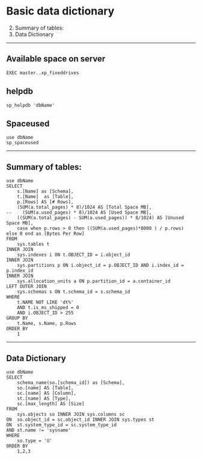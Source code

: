 # Basic data dictionary

2. Summary of tables:
3. Data Dictionary

*****


## Available space on server



	EXEC master..xp_fixeddrives


## helpdb

    sp_helpdb 'dbName'



## Spaceused

    use dbName
    sp_spaceused




*****

## Summary of tables:

	use dbName
	SELECT 
		s.[Name] as [Schema],
		t.[Name]  as [Table],
		p.[Rows] AS [# Rows],
		(SUM(a.total_pages) * 8)/1024 AS [Total Space MB], 
	--    (SUM(a.used_pages) * 8)/1024 AS [Used Space MB], 
		((SUM(a.total_pages) - SUM(a.used_pages)) * 8/1024) AS [Unused Space MB],
		case when p.rows > 0 then ((SUM(a.used_pages)*8000 ) / p.rows) else 0 end as [Bytes Per Row]
	FROM 
		sys.tables t
	INNER JOIN      
		sys.indexes i ON t.OBJECT_ID = i.object_id
	INNER JOIN 
		sys.partitions p ON i.object_id = p.OBJECT_ID AND i.index_id = p.index_id
	INNER JOIN 
		sys.allocation_units a ON p.partition_id = a.container_id
	LEFT OUTER JOIN 
		sys.schemas s ON t.schema_id = s.schema_id
	WHERE 
		t.NAME NOT LIKE 'dt%' 
		AND t.is_ms_shipped = 0
		AND i.OBJECT_ID > 255 
	GROUP BY 
		t.Name, s.Name, p.Rows
	ORDER BY 
		1


-----


## Data Dictionary

	use dbName
	SELECT 
		schema_name(so.[schema_id]) as [Schema],
		so.[name] AS [Table],
		sc.[name] AS [Column],
		st.[name] AS [Type],
		sc.[max_length] AS [Size]
	FROM
		sys.objects so INNER JOIN sys.columns sc 
	ON 	so.object_id = sc.object_id INNER JOIN sys.types st 
	ON 	st.system_type_id = sc.system_type_id 
	AND	st.name != 'sysname'
	WHERE 
		so.type = 'U'
	ORDER BY 
		1,2,3
